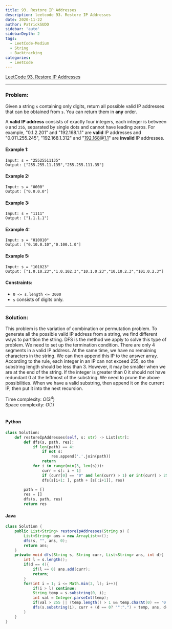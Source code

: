 ```yaml
---
title: 93. Restore IP Addresses
description: leetcode 93. Restore IP Addresses
date: 2020-11-22
author: PatrickSUDO
sidebar: 'auto'
sidebarDepth: 2
tags: 
  - LeetCode-Medium
  - String
  - Backtracking
categories:
  - LeetCode
---
```

[LeetCode 93. Restore IP Addresses](https://leetcode.com/problems/01-matrix/)

---
### Problem: <br/>

Given a string `s` containing only digits, return all possible valid IP addresses that can be obtained from `s`. You can return them in **any** order.

A **valid IP address** consists of exactly four integers, each integer is between `0` and `255`, separated by single dots and cannot have leading zeros. For example, "0.1.2.201" and "192.168.1.1" are **valid** IP addresses and "0.011.255.245", "192.168.1.312" and "192.168@1.1" are **invalid** IP addresses. 

#### Example 1:

    Input: s = "25525511135"
    Output: ["255.255.11.135","255.255.111.35"]

#### Example 2:

    Input: s = "0000"
    Output: ["0.0.0.0"]

#### Example 3:

    Input: s = "1111"
    Output: ["1.1.1.1"]

#### Example 4:

    Input: s = "010010"
    Output: ["0.10.0.10","0.100.1.0"]

#### Example 5:

    Input: s = "101023"
    Output: ["1.0.10.23","1.0.102.3","10.1.0.23","10.10.2.3","101.0.2.3"]

#### Constraints:

- `0 <= s.length <= 3000`
- `s` consists of digits only.

---
### Solution: <br/>

This problem is the variation of combination or permutation problem. To generate all the possible valid IP address from a string, we find different ways to partition the string. DFS is the method we apply to solve this type of problem. We need to set up the termination condition. There are only 4 segments in a valid IP address. At the same time, we have no remaining characters in the string. We can then append this IP to the answer array. 
According to the rule, each integer in an IP can not exceed 255, so the substring length should be less than 3. However, it may be smaller when we are at the end of the string. If the integer is greater than 0 it should not have redundant 0 at the leftmost of the substring. We need to prune the above possibilities. When we have a valid substring, then append it on the current IP, then put it into the next recursion.


Time complexity: $O(3^4)$</br>
Space complexity: $O(1)$ 
</br>
</br>

#### Python
```python
class Solution:
    def restoreIpAddresses(self, s: str) -> List[str]:
        def dfs(s, path, res):
            if len(path) == 4:
                if not s:
                    res.append('.'.join(path))
                return
            for i in range(min(3, len(s))):
                curr = s[: i + 1]
                if (curr[0] == "0" and len(curr) > 1) or int(curr) > 255: return
                dfs(s[i+1: ], path + [s[:i+1]], res)
   
        path = []
        res = [] 
        dfs(s, path, res)
        return res
```

#### Java
```java
class Solution {
    public List<String> restoreIpAddresses(String s) {
        List<String> ans = new ArrayList<>();
        dfs(s, "", ans, 0);
        return ans;
    }
    private void dfs(String s, String curr, List<String> ans, int d){
        int l = s.length();
        if(d == 4){
            if(l == 0) ans.add(curr);
            return;
        }
        for(int i = 1; i <= Math.min(3, l); i++){
            if(i > l) continue;
            String temp = s.substring(0, i);
            int val = Integer.parseInt(temp);
            if(val > 255 || (temp.length() > 1 && temp.charAt(0) == '0')) return;
            dfs(s.substring(i), curr + (d == 0? "":".") + temp, ans, d+1);
        }
    }
}
```
<Disqus shortname="patricksudo" />